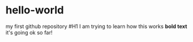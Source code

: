 # hello-world
my first github repository
#H1 I am trying to learn how this works
**bold text** it's going ok so far!
